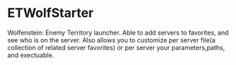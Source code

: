 # ETWolfStarter
Wolfenstein: Enemy Territory launcher. Able to add servers to favorites, and see who is on the server. Also allows you to customize per server file(a collection of related server favorites) or per server your parameters,paths, and exectuable.
